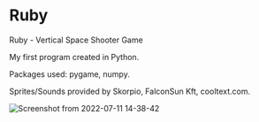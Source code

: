 # Ruby
Ruby - Vertical Space Shooter Game

My first program created in Python. 

Packages used: pygame, numpy.

Sprites/Sounds provided by Skorpio, FalconSun Kft, cooltext.com.

![Screenshot from 2022-07-11 14-38-42](https://user-images.githubusercontent.com/43104679/178341192-95031c43-c14a-400d-8aaf-3acfb6e286b8.png)
